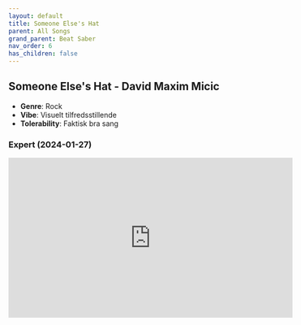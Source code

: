 ```yaml
---
layout: default
title: Someone Else's Hat
parent: All Songs
grand_parent: Beat Saber
nav_order: 6
has_children: false
---
```


## Someone Else's Hat - David Maxim Micic
- **Genre**: Rock
- **Vibe**: Visuelt tilfredsstillende
- **Tolerability**: Faktisk bra sang


### Expert (2024-01-27)

<iframe width="560" height="315" src="https://www.youtube.com/embed/dROdwF9WQi4?si=kK4lrMARYXlzzrIM" title="YouTube video player" frameborder="0" allow="accelerometer; autoplay; clipboard-write; encrypted-media; gyroscope; picture-in-picture; web-share" allowfullscreen></iframe>

